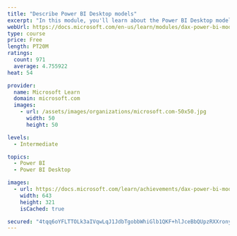 ```yaml
---
title: "Describe Power BI Desktop models"
excerpt: "In this module, you'll learn about the Power BI Desktop model structure, star schema design basics, analytics queries, and report visual configuration. This module provides a strong foundation on which you can learn to optimize model designs and add model calculations."
webUrl: https://docs.microsoft.com/en-us/learn/modules/dax-power-bi-models/
type: course
price: Free
length: PT20M
ratings:
  count: 971
  average: 4.755922
heat: 54

provider:
  name: Microsoft Learn
  domain: microsoft.com
  images:
    - url: /assets/images/organizations/microsoft.com-50x50.jpg
      width: 50
      height: 50

levels:
  - Intermediate

topics:
  - Power BI
  - Power BI Desktop

images:
  - url: https://docs.microsoft.com/learn/achievements/dax-power-bi-models-social.png
    width: 643
    height: 321
    isCached: true

secured: "4tqq6oYFLTTOLk3aIVqwLqJ1JdbTgobbWhiGlb1QKF+hlJceBbQUpzRXXronyAY5x2q7Jymw4JajjxnaBwvy1wTHMFw7gYHz0PXO4IrOnV4aEgjDFNQILdkjQKVl+YrYlC7hx7SKVMgCZay9oqpKeNeYD+5zDOPCg6AcBHAWtM5OJy3UFS86euiA1HrhTTif2wLJ6vOtT5JhSDlWubpEdJoZAmWzJG9bE82A3N4kpsTIvJzwLGwIVHCMbrSKIKBzXb3AKNg2FWdQ+4j60Q38GvO/KvIoo3T4rReje8pJB/GO81FdPqfrNg1mIxL3gfGmtpiCcEsVkIVhtBwlRaTHmYJXpY0GzqENV1qKZyB2wcNZg5x1mI+302k4GbwqeLxNdm3D5vESRlUME/LrnAhExmN9VUyIQcee4WDJv8GuSco=;oBI4+Q+fTGncH/bbpyLtgQ=="
---
```


